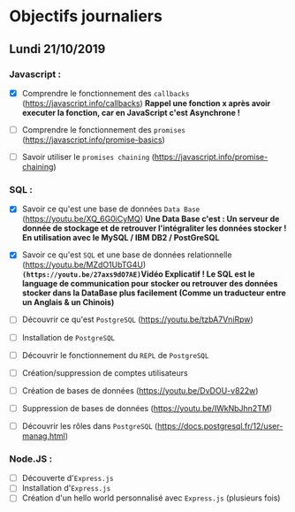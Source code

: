 # Objectifs journaliers

## Lundi 21/10/2019

### Javascript : 

  * [x] Comprendre le fonctionnement des `callbacks` (https://javascript.info/callbacks)
**Rappel une fonction x après avoir executer la fonction, car en JavaScript c'est Asynchrone !**

  * [ ] Comprendre le fonctionnement des `promises` (https://javascript.info/promise-basics)
  * [ ] Savoir utiliser le `promises chaining` (https://javascript.info/promise-chaining)


### SQL :

* [x] Savoir ce qu'est une base de données `Data Base` (https://youtu.be/XQ_6G0iCyMQ)
**Une Data Base c'est : Un serveur de donnée de stockage et de retrouver l'intégraliter les données stocker ! En utilisation avec le MySQL / IBM DB2 / PostGreSQL**

* [x] Savoir ce qu'est `SQL` et une base de données relationnelle (https://youtu.be/MZdO1UbTG4U)
**`(https://youtu.be/27axs9dO7AE)`Vidéo Explicatif ! Le SQL est le language de communication pour stocker ou retrouver des données stocker dans la DataBase plus facilement (Comme un traducteur entre un Anglais & un Chinois)**

* [ ] Découvrir ce qu'est `PostgreSQL` (https://youtu.be/tzbA7VniRpw)
* [ ] Installation de `PostgreSQL`
* [ ] Découvrir le fonctionnement du `REPL` de `PostgreSQL`
* [ ] Création/suppression de comptes utilisateurs
* [ ] Création de bases de données (https://youtu.be/DvDOU-v822w)
* [ ] Suppression de bases de données (https://youtu.be/IWkNbJhn2TM)
* [ ] Découvrir les rôles dans `PostgreSQL` (https://docs.postgresql.fr/12/user-manag.html)


### Node.JS : 

* [ ] Découverte d'`Express.js`
* [ ] Installation d'`Express.js`
* [ ] Création d'un hello world personnalisé avec `Express.js` (plusieurs fois)

